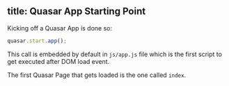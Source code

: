 title: Quasar App Starting Point
---
Kicking off a Quasar App is done so:
``` js
quasar.start.app();
```

This call is embedded by default in `js/app.js` file which is the first script to get executed after DOM load event.

The first Quasar Page that gets loaded is the one called `index`.
